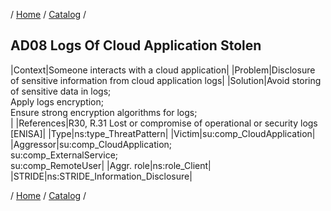 / [Home](/acctp/) / [Catalog](/acctp/catalog/) /

## AD08 Logs Of Cloud Application Stolen

|Context|Someone interacts with a cloud application|
|Problem|Disclosure of sensitive information from cloud application logs|
|Solution|Avoid storing of sensitive data in logs;<br /> Apply logs encryption;<br /> Ensure strong encryption algorithms for logs;<br />|
|References|R30, R.31 Lost or compromise of operational or security logs [ENISA]|
|Type|ns:type_ThreatPattern|
|Victim|su:comp_CloudApplication|
|Aggressor|su:comp_CloudApplication;<br /> su:comp_ExternalService;<br /> su:comp_RemoteUser|
|Aggr. role|ns:role_Client|
|STRIDE|ns:STRIDE_Information_Disclosure|

/ [Home](/acctp/) / [Catalog](/acctp/catalog/) /
